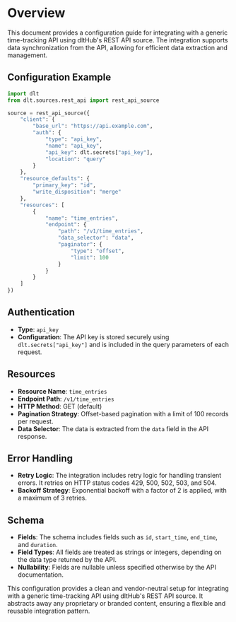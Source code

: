 # Overview

This document provides a configuration guide for integrating with a generic time-tracking API using dltHub's REST API source. The integration supports data synchronization from the API, allowing for efficient data extraction and management.

## Configuration Example

```python
import dlt
from dlt.sources.rest_api import rest_api_source

source = rest_api_source({
    "client": {
        "base_url": "https://api.example.com",
        "auth": {
            "type": "api_key",
            "name": "api_key",
            "api_key": dlt.secrets["api_key"],
            "location": "query"
        }
    },
    "resource_defaults": {
        "primary_key": "id",
        "write_disposition": "merge"
    },
    "resources": [
        {
            "name": "time_entries",
            "endpoint": {
                "path": "/v1/time_entries",
                "data_selector": "data",
                "paginator": {
                    "type": "offset",
                    "limit": 100
                }
            }
        }
    ]
})
```

## Authentication

- **Type**: `api_key`
- **Configuration**: The API key is stored securely using `dlt.secrets["api_key"]` and is included in the query parameters of each request.

## Resources

- **Resource Name**: `time_entries`
- **Endpoint Path**: `/v1/time_entries`
- **HTTP Method**: GET (default)
- **Pagination Strategy**: Offset-based pagination with a limit of 100 records per request.
- **Data Selector**: The data is extracted from the `data` field in the API response.

## Error Handling

- **Retry Logic**: The integration includes retry logic for handling transient errors. It retries on HTTP status codes 429, 500, 502, 503, and 504.
- **Backoff Strategy**: Exponential backoff with a factor of 2 is applied, with a maximum of 3 retries.

## Schema

- **Fields**: The schema includes fields such as `id`, `start_time`, `end_time`, and `duration`.
- **Field Types**: All fields are treated as strings or integers, depending on the data type returned by the API.
- **Nullability**: Fields are nullable unless specified otherwise by the API documentation.

This configuration provides a clean and vendor-neutral setup for integrating with a generic time-tracking API using dltHub's REST API source. It abstracts away any proprietary or branded content, ensuring a flexible and reusable integration pattern.